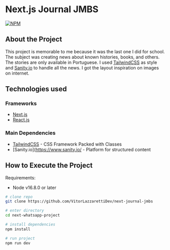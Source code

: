 # Next.js Journal JMBS
[![NPM](https://shields.io/npm/l/react)](https://github.com/VitorLazzarettiDev/next-journal-jmbs/blob/master/LICENCE)

## About the Project

This project is memorable to me because it was the last one I did for school. The subject was creating news about known histories, books, and others. The stories are only available in Portuguese. I used [TailwindCSS](https://tailwindcss.com/) as style and [Sanity.io](https://www.sanity.io/) to handle all the news. I got the layout inspiration on images on internet.

## Technologies used

### Frameworks

* [Next.js](https://nextjs.org/)
* [React.js](https://reactjs.org/)

### Main Dependencies

* [TailwindCSS](https://tailwindcss.com/) - CSS Framework Packed with Classes
* [Sanity.io](https://www.sanity.io/ - Platform for structured content

## How to Execute the Project

Requirements: 
* Node v16.8.0 or later

```bash
# clone repo
git clone https://github.com/VitorLazzarettiDev/next-journal-jmbs

# enter directory
cd next-whatsapp-project

# install dependencies
npm install

# run project
npm run dev
```
